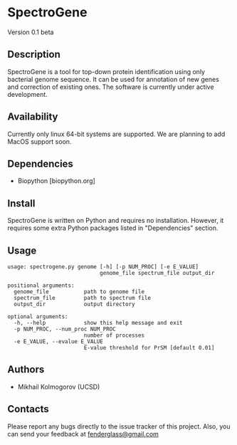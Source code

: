 SpectroGene
===========

Version 0.1 beta

Description
-----------

SpectroGene is a tool for top-down protein identification using only bacterial genome sequence.
It can be used for annotation of new genes and correction of existing ones. The software is
currently under active development.


Availability
------------

Currently only linux 64-bit systems are supported. We are planning to add MacOS support soon.

Dependencies
------------

* Biopython [biopython.org]

Install
-------
SpectroGene is written on Python and requires no installation. However, it requires some extra Python
packages listed in "Dependencies" section.

Usage
-----
    usage: spectrogene.py genome [-h] [-p NUM_PROC] [-e E_VALUE]
                                 genome_file spectrum_file output_dir

    positional arguments:
      genome_file           path to genome file
      spectrum_file         path to spectrum file
      output_dir            output directory

    optional arguments:
      -h, --help            show this help message and exit
      -p NUM_PROC, --num_proc NUM_PROC
                            number of processes
      -e E_VALUE, --evalue E_VALUE
                            E-value threshold for PrSM [default 0.01]


Authors
-------
- Mikhail Kolmogorov (UCSD)


Contacts
--------
Please report any bugs directly to the issue tracker of this project.
Also, you can send your feedback at fenderglass@gmail.com
